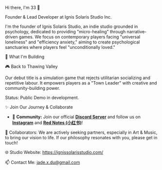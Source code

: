 Hi there, I'm 33 👋

Founder & Lead Developer at Ignis Solaris Studio Inc.

I'm the founder of Ignis Solaris Studio, an indie studio grounded in psychology, dedicated to providing "micro-healing" through narrative-driven games. We focus on contemporary players facing "universal loneliness" and "efficiency anxiety," aiming to create psychological sanctuaries where players feel "unconditionally loved."

🌱 What I'm Building

🎮 Back to Thawing Valley

Our debut title is a simulation game that rejects utilitarian socializing and repetitive labour. It empowers players as a "Town Leader" with creative and community-building power.

Status: Public Demo in development.

✨ Join Our Journey & Collaborate

* 💬 **Community:** Join our official **[Discord Server](https://discord.gg/HMEXESt38m)** and follow us on **[Instagram](https://www.instagram.com/ignissolarisstudio)** and **[Red Notes (小红书)](https://www.xiaohongshu.com/user/profile/665735ee0000000003030184?xsec_token=YBQnWndXRlN5WEFMs3Vwm3fleQI-_qdbU-LROt7G-igZ0=&xsec_source=app_share&xhsshare=CopyLink&shareRedId=ODw3NzY6SU42NzUyOTgwNjY2OTo0Nj49&apptime=1760755185&share_id=b2088d32f0d64f43884121f904f4a992)**!

🤝 Collaborators: We are actively seeking partners, especially in Art & Music, to bring our vision to life. If our philosophy resonates with you, please get in touch!

🌐 Studio Website: https://ignissolarisstudio.com/

📫 Contact Me: jade.x.du@gmail.com 
